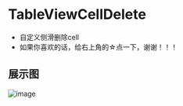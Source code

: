 # TableViewCellDelete
- 自定义侧滑删除cell
- 如果你喜欢的话，给右上角的☆点一下，谢谢！！！


## 展示图

![image](https://github.com/fc19901016/TableViewCellDelete/blob/master/show.gif )


